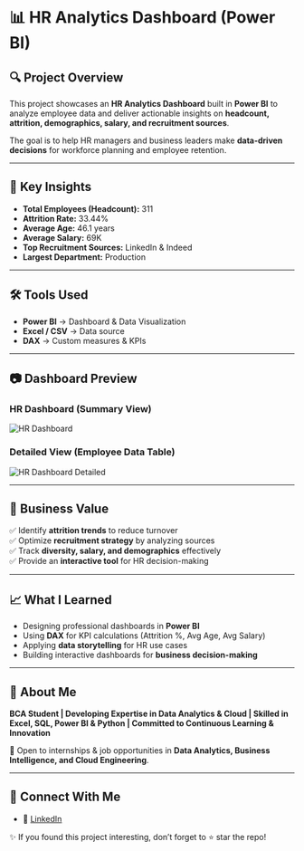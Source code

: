 # 📊 HR Analytics Dashboard (Power BI)

## 🔍 Project Overview  
This project showcases an **HR Analytics Dashboard** built in **Power BI** to analyze employee data and deliver actionable insights on **headcount, attrition, demographics, salary, and recruitment sources**.  

The goal is to help HR managers and business leaders make **data-driven decisions** for workforce planning and employee retention.  

---

## 🎯 Key Insights  
- **Total Employees (Headcount):** 311  
- **Attrition Rate:** 33.44%  
- **Average Age:** 46.1 years  
- **Average Salary:** 69K  
- **Top Recruitment Sources:** LinkedIn & Indeed  
- **Largest Department:** Production  

---

## 🛠️ Tools Used  
- **Power BI** → Dashboard & Data Visualization  
- **Excel / CSV** → Data source  
- **DAX** → Custom measures & KPIs  

---

## 📷 Dashboard Preview  

### HR Dashboard (Summary View)  
![HR Dashboard](images/hr_dashboard_summary.png)  

### Detailed View (Employee Data Table)  
![HR Dashboard Detailed](images/hr_dashboard_detailed.png)  

---

## 🚀 Business Value  
✅ Identify **attrition trends** to reduce turnover  
✅ Optimize **recruitment strategy** by analyzing sources  
✅ Track **diversity, salary, and demographics** effectively  
✅ Provide an **interactive tool** for HR decision-making  

---

## 📈 What I Learned  
- Designing professional dashboards in **Power BI**  
- Using **DAX** for KPI calculations (Attrition %, Avg Age, Avg Salary)  
- Applying **data storytelling** for HR use cases  
- Building interactive dashboards for **business decision-making**  

---

 ## 👤 About Me  
**BCA Student | Developing Expertise in Data Analytics & Cloud | Skilled in Excel, SQL, Power BI & Python | Committed to Continuous Learning & Innovation**  

📌 Open to internships & job opportunities in **Data Analytics, Business Intelligence, and Cloud Engineering**.  



---

## 🔗 Connect With Me  
- 💼 [LinkedIn](https://www.linkedin.com/in/khushi-tiwari-7073a7376)  

  

✨ If you found this project interesting, don’t forget to ⭐ star the repo!  
